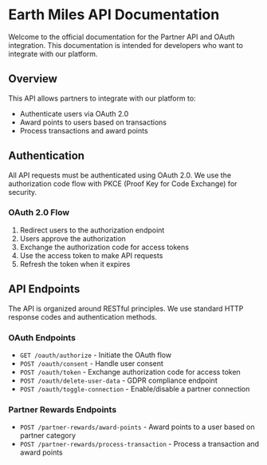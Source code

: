 # Earth Miles API Documentation

Welcome to the official documentation for the Partner API and OAuth integration. This documentation is intended for developers who want to integrate with our platform.

## Overview

This API allows partners to integrate with our platform to:
- Authenticate users via OAuth 2.0
- Award points to users based on transactions
- Process transactions and award points

## Authentication

All API requests must be authenticated using OAuth 2.0. We use the authorization code flow with PKCE (Proof Key for Code Exchange) for security.

### OAuth 2.0 Flow

1. Redirect users to the authorization endpoint
2. Users approve the authorization
3. Exchange the authorization code for access tokens
4. Use the access token to make API requests
5. Refresh the token when it expires

## API Endpoints

The API is organized around RESTful principles. We use standard HTTP response codes and authentication methods.

### OAuth Endpoints

- `GET /oauth/authorize` - Initiate the OAuth flow
- `POST /oauth/consent` - Handle user consent
- `POST /oauth/token` - Exchange authorization code for access token
- `POST /oauth/delete-user-data` - GDPR compliance endpoint
- `POST /oauth/toggle-connection` - Enable/disable a partner connection

### Partner Rewards Endpoints

- `POST /partner-rewards/award-points` - Award points to a user based on partner category
- `POST /partner-rewards/process-transaction` - Process a transaction and award points

